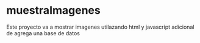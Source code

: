 # muestraImagenes
Este proyecto va a mostrar imagenes utilazando html y javascript
adicional de agrega una base de datos

